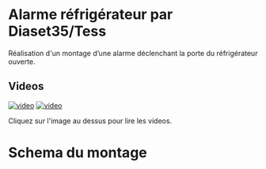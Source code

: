 # Alarme réfrigérateur par Diaset35/Tess
Réalisation d'un montage d’une alarme déclenchant la porte du réfrigérateur ouverte.

## Videos
[![video](https://img.youtube.com/vi/XMnJeg1ajXE/0.jpg)](https://www.youtube.com/watch?v=XMnJeg1ajXE)
[![video](https://img.youtube.com/vi/E4-471gpzak/0.jpg)](https://www.youtube.com/watch?v=E4-471gpzak)

Cliquez sur l'image au dessus pour lire les videos.

# Schema du montage




